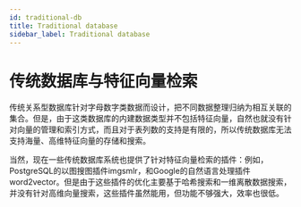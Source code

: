 ```yaml
---
id: traditional-db
title: Traditional database
sidebar_label: Traditional database
---
```


# 传统数据库与特征向量检索


传统关系型数据库针对字母数字类数据而设计，把不同数据整理归纳为相互关联的集合。但是，由于这类数据库的内建数据类型并不包括特征向量，自然也就没有针对向量的管理和索引方式，而且对于表列数的支持是有限的，所以传统数据库无法支持海量、高维特征向量的存储和搜索。

当然，现在一些传统数据库系统也提供了针对特征向量检索的插件：例如，PostgreSQL的以图搜图插件imgsmlr，和Google的自然语言处理插件word2vector。但是由于这些插件的优化主要基于哈希搜索和一维离散数据搜索，并没有针对高维向量搜索，这些插件虽然能用，但功能不够强大，效率也很低。
